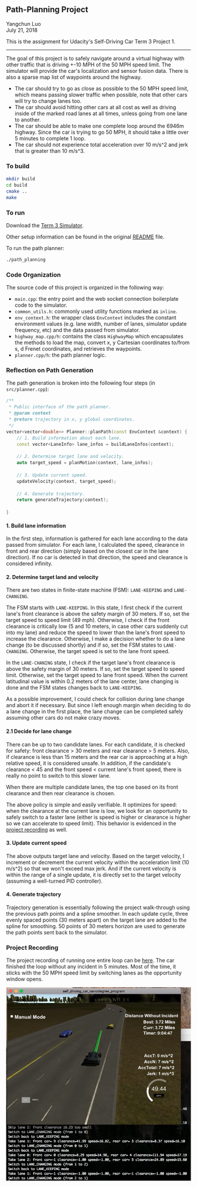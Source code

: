 ## Path-Planning Project

Yangchun Luo<br>
July 21, 2018

This is the assignment for Udacity's Self-Driving Car Term 3 Project 1.

---

The goal of this project is to safely navigate around a virtual highway with other traffic that is driving +-10 MPH of the 50 MPH speed limit. The simulator will provide the car's localization and sensor fusion data. There is also a sparse map list of waypoints around the highway.

* The car should try to go as close as possible to the 50 MPH speed limit, which means passing slower traffic when possible, note that other cars will try to change lanes too.
* The car should avoid hitting other cars at all cost as well as driving inside of the marked road lanes at all times, unless going from one lane to another.
* The car should be able to make one complete loop around the 6946m highway. Since the car is trying to go 50 MPH, it should take a little over 5 minutes to complete 1 loop. 
* The car should not experience total acceleration over 10 m/s^2 and jerk that is greater than 10 m/s^3.

### To build

```bash
mkdir build
cd build
cmake ..
make
```

### To run

Download the [Term 3 Simulator](https://github.com/udacity/self-driving-car-sim/releases/tag/T3_v1.2).

Other setup information can be found in the original [README](README-orig.md) file.

To run the path planner:

```bash
./path_planning
```


### Code Organization

The source code of this project is organized in the following way:

- `main.cpp`: the entry point and the web socket connection boilerplate code to the simulator.
- `common_utils.h`: commonly used utility functions marked as `inline`.
- `env_context.h`: the wrapper class `EnvContext` includes the constant environment values (e.g. lane width, number of lanes, simulator update frequency, etc) and the data passed from simulator.
- `highway_map.cpp/h`: contains the class `HighwayMap` which encapsulates the methods to load the map, convert x, y Cartesian coordinates to/from s, d Frenet coordinates, and retrieves the waypoints.
- `planner.cpp/h`: the path planner logic.   

### Reflection on Path Generation

The path generation is broken into the following four steps (in `src/planner.cpp`):

```cpp
/**
 * Public interface of the path planner.
 * @param context
 * @return trajectory in x, y global coordinates.
 */
vector<vector<double>> Planner::planPath(const EnvContext &context) {
    // 1. Build information about each lane.
    const vector<LaneInfo> lane_infos = buildLaneInfos(context);

    // 2. Determine target lane and velocity.
    auto target_speed = planMotion(context, lane_infos);

    // 3. Update current speed.
    updateVelocity(context, target_speed);

    // 4. Generate trajectory.
    return generateTrajectory(context);

}
```

#### 1. Build lane information

In the first step, information is gathered for each lane according to the data passed from simulator. For each lane, I calculated the speed, clearance in front and rear direction (simply based on the closest car in the lane direction). If no car is detected in that direction, the speed and clearance is considered infinity.

#### 2. Determine target land and velocity

There are two states in finite-state machine (FSM): `LANE-KEEPING` and `LANE-CHANGING`.

The FSM starts with `LANE-KEEPING`. In this state, I first check if the current lane's front clearance is above the safety margin of 30 meters. If so, set the target speed to speed limit (49 mph). Otherwise, I check if the front clearance is critically low (5 and 10 meters, in case other cars suddenly cut into my lane) and reduce the speed to lower than the lane's front speed to increase the clearance. Otherwise, I make a decision whether to do a lane change (to be discussed shortly) and if so, set the FSM states to `LANE-CHANGING`. Otherwise, the target speed is set to the lane front speed.

In the `LANE-CHANING` state, I check if the target lane's front clearance is above the safety margin of 30 meters. If so, set the target speed to speed limit. Otherwise, set the target speed to lane front speed. When the current latitudinal value is within 0.2 meters of the lane center, lane changing is done and the FSM states changes back to `LANE-KEEPING`. 

As a possible improvement, I could check for collision during lane change and abort it if necessary. But since I left enough margin when deciding to do a lane change in the first place, the lane change can be completed safely assuming other cars do not make crazy moves.

#### 2.1 Decide for lane change

There can be up to two candidate lanes. For each candidate, it is checked for safety: front clearance > 30 meters and rear clearance > 5 meters. Also, if clearance is less than 15 meters and the rear car is approaching at a high relative speed, it is considered unsafe. In addition, if the candidate's clearance < 45 and the front speed < current lane's front speed, there is really no point to switch to this slower lane.

When there are multiple candidate lanes, the top one based on its front clearance and then rear clearance is chosen.

The above policy is simple and easily verifiable. It optimizes for speed: when the clearance at the current lane is low, we look for an opportunity to safely switch to a faster lane (either is speed is higher or clearance is higher so we can accelerate to speed limit). This behavior is evidenced in the [project recording](./path-planning-recording.mp4) as well.

#### 3. Update current speed

The above outputs target lane and velocity. Based on the target velocity, I increment or decrement the current velocity within the acceleration limit (10 m/s^2) so that we won't exceed max jerk. And if the current velocity is within the range of a single update, it is directly set to the target velocity (assuming a well-turned PID controller).

#### 4. Generate trajectory

Trajectory generation is essentially following the project walk-through using the previous path points and a spline smoother. In each update cycle, three evenly spaced points (30 meters apart) on the target lane are added to the spline for smoothing. 50 points of 30 meters horizon are used to generate the path points sent back to the simulator.

### Project Recording

The project recording of running one entire loop can be [here](./path-planning-recording.mp4). The car finished the loop without any incident in 5 minutes. Most of the time, it sticks with the 50 MPH speed limit by switching lanes as the opportunity window opens.

<img src="./screenshot.jpg" ref='./path-planning-recording.mp4' />